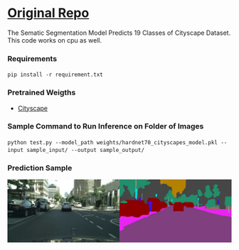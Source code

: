 # [Original Repo](https://github.com/PingoLH/FCHarDNet.git)

The Sematic Segmentation Model Predicts 19 Classes of Cityscape Dataset. This code works on cpu as well.

### Requirements

`pip install -r requirement.txt`

### Pretrained Weigths

* [Cityscape](https://github.com/dlision/Sematic_Segmentaion/blob/main/weights/hardnet70_cityscapes_model.pkl)


### Sample Command to Run Inference on Folder of Images

`python test.py --model_path weights/hardnet70_cityscapes_model.pkl --input sample_input/ --output sample_output/`

### Prediction Sample

![alt text](https://github.com/dlision/Sematic_Segmentaion/blob/main/sample_output/sample.jpg)
